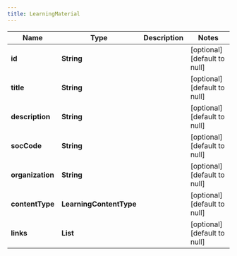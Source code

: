 ```yaml
---
title: LearningMaterial
---
```



| Name | Type | Description | Notes |
|------------ | ------------- | ------------- | -------------|
| **id** | **String** |  | [optional] [default to null] |
| **title** | **String** |  | [optional] [default to null] |
| **description** | **String** |  | [optional] [default to null] |
| **socCode** | **String** |  | [optional] [default to null] |
| **organization** | **String** |  | [optional] [default to null] |
| **contentType** | **LearningContentType** |  | [optional] [default to null] |
| **links** | **List** |  | [optional] [default to null] |
